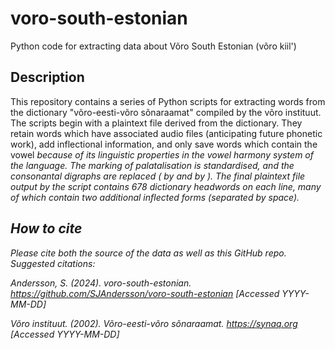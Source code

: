 # voro-south-estonian
Python code for extracting data about Võro South Estonian (võro kiil')

## Description

This repository contains a series of Python scripts for extracting words from the dictionary "võro-eesti-võro sõnaraamat" compiled by the võro instituut. The scripts begin with a plaintext file derived from the dictionary. They retain words which have associated audio files (anticipating future phonetic work), add inflectional information, and only save words which contain the vowel <i> because of its linguistic properties in the vowel harmony system of the language. The marking of palatalisation is standardised, and the consonantal digraphs are replaced (<ts> by <c> and <ds> by <z>). The final plaintext file output by the script contains 678 dictionary headwords on each line, many of which contain two additional inflected forms (separated by space).

## How to cite

Please cite both the source of the data as well as this GitHub repo. Suggested citations:

Andersson, S. (2024). voro-south-estonian. <https://github.com/SJAndersson/voro-south-estonian> [Accessed YYYY-MM-DD]

Võro instituut. (2002). Võro-eesti-võro sõnaraamat. <https://synaq.org> [Accessed YYYY-MM-DD]
